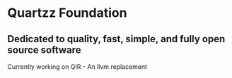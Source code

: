 # Quartzz Foundation
## Dedicated to quality, fast, simple, and fully open source software


Currently working on QIR - An llvm replacement
